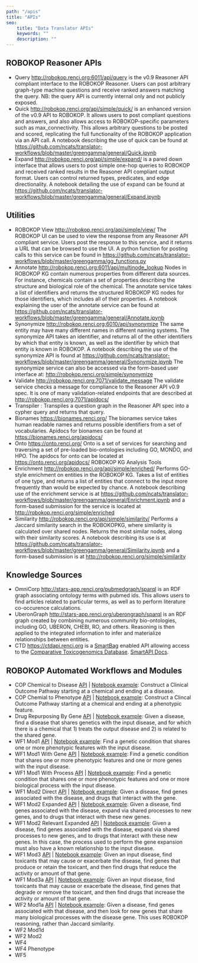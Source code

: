 ```yaml
---
path: "/apis"
title: "APIs"
seo:
    title: "Data Translator APIs"
    keywords: ""
    description: ""
---
```


## ROBOKOP Reasoner APIs

- Query http://robokop.renci.org:6011/api/query is the v0.9 Reasoner API compliant interface to the ROBOKOP Reasoner. Users can post arbitrary graph-type machine questions and receive ranked answers matching the query. NB: the query API is currently internal only and not publicly exposed.
- Quick http://robokop.renci.org/api/simple/quick/ is an enhanced version of the v0.9 API to ROBOKOP. It allows users to post compliant questions and answers, and also allows access to ROBOKOP-specific parameters such as max_connectivity. This allows arbitrary questions to be posted and scored, replicating the full functionality of the ROBOKOP application via an API call. A notebook describing the use of quick can be found at https://github.com/ncats/translator-workflows/blob/master/greengamma/general/Quick.ipynb 
- Expand http://robokop.renci.org/api/simple/expand/  is a pared down interface that allows users to post simple one-hop queries to ROBOKOP and received ranked results in the Reasoner API compliant output format.  Users can control returned types, predicates, and edge directionality. A notebook detailing the use of expand can be found at https://github.com/ncats/translator-workflows/blob/master/greengamma/general/Expand.ipynb

## Utilities

- ROBOKOP View http://robokop.renci.org/api/simple/view/ The ROBOKOP UI can be used to view the response from any Reasoner API compliant service. Users post the response to this service, and it returns a URL that can be browsed to use the UI. A python function for posting calls to this service can be found in https://github.com/ncats/translator-workflows/blob/master/greengamma/gg_functions.py
- Annotate http://robokop.renci.org:6011/api/multinode_lookup Nodes in ROBOKOP KG contain numerous properties from different data sources. For instance, chemicals contain a set of properties describing the structure and biological role of the chemical. The annotate service takes a list of identifiers and returns the structured ROBOKOP KG nodes for those identifiers, which includes all of their properties. A notebook explaining the user of the annotate service can be found at https://github.com/ncats/translator-workflows/blob/master/greengamma/general/Annotate.ipynb
- Synonymize http://robokop.renci.org:6010/api/synonymize The same entity may have many different names in different naming systems. The synonymize API takes an identifier, and returns all of the other identifiers by which that entity is known, as well as the identifier by which that entity is known in ROBOKOP. A notebook describing the use of the synonymize API is found at https://github.com/ncats/translator-workflows/blob/master/greengamma/general/Synonymize.ipynb  The synonymize service can also be accessed via the form-based user interface at: http://robokop.renci.org/simple/synonymize
- Validate http://robokop.renci.org:7071/validate_message The validate service checks a message for compliance to the Reasoner API v0.9 spec.  It is one of many validation-related endpoints that are described at http://robokop.renci.org:7071/apidocs/
- Transpiler : Transpiles a question graph in the Reasoner API spec into a cypher query and returns that query.
- Bionames https://bionames.renci.org/ The bionames service takes human readable names and returns possible identifiers from a set of vocabularies. Apidocs for bionames can be found at https://bionames.renci.org/apidocs/
- Onto https://onto.renci.org/ Onto is a set of services for searching and traversing a set of pre-loaded bio-ontologies including GO, MONDO, and HPO. The apidocs for onto can be located at  https://onto.renci.org/apidocs/
ROBOKOP KG Analysis Tools
- Enrichment http://robokop.renci.org/api/simple/enriched/ Performs GO-style enrichment on entities in the ROBOKOP KG.  Takes a list of entities of one type, and returns a list of entities that connect to the input more frequently than would be expected by chance. A notebook describing use of the enrichment service is at https://github.com/ncats/translator-workflows/blob/master/greengamma/general/Enrichment.ipynb and a form-based submission for the service is located at http://robokop.renci.org/simple/enriched
- Similarity http://robokop.renci.org/api/simple/similarity/ Performs a Jaccard similarity search in the ROBOKOPKG, where similarity is calculated over shared nodes. Returns the most similar nodes, along with their similarity scores.  A notebook describing its use is at https://github.com/ncats/translator-workflows/blob/master/greengamma/general/Similarity.ipynb and a form-based submission is at http://robokop.renci.org/simple/similarity

## Knowledge Sources

- OmniCorp http://stars-app.renci.org/pubmedgraph/sparql is an RDF graph associating ontology terms with pubmed ids.   This allows users to find articles related to particular terms, as well as to perform literature co-occurence calculations.
- UberonGraph http://stars-app.renci.org/uberongraph/sparql is an RDF graph created by combining numerous community bio-ontologies, including GO, UBERON, CHEBI, RO, and others.  Reasoning is then applied to the integrated information to infer and materialize relationships between entities.
- CTD https://ctdapi.renci.org is a [SmartBag]() enabled API allowing access to the [Comparative Toxicogenomics Database](http://ctdbase.org).  [SmartAPI Docs]().

## ROBOKOP Automated Workflows and Modules
- COP Chemical to Disease [API](http://robokop.renci.org/api/simple/quick/template/cop_disease/) | [Notebook example](https://github.com/ncats/translator-workflows/blob/master/greengamma/examples/COP.ipynb): Construct a Clinical Outcome Pathway starting at a chemical and ending at a disease.
- COP Chemial to Phenotype [API](http://robokop.renci.org/api/simple/quick/template/cop_phenotype/) | [Notebook example](https://github.com/ncats/translator-workflows/blob/master/greengamma/examples/COP_phenotype.ipynb): Construct a Clincal Outcome Pathway starting at a chemical and ending at a phenotypic feature.
- Drug Repurposing By Gene [API](http://robokop.renci.org/api/simple/quick/template/repurposing_by_gene/) | [Notebook example](https://github.com/ncats/translator-workflows/blob/master/greengamma/examples/repurposing_by_gene.ipynb): Given a disease, find a disease that shares genetics with the input disease, and for which there is a chemical that 1) treats the output disease and 2) is related to the shared gene.
- WF1 Mod1 [API](http://robokop.renci.org/api/simple/quick/template/wf1mod1/) | [Notebook example](https://github.com/ncats/translator-workflows/blob/master/greengamma/workflow1/module1/module/Workflow1Module1_ROBOKOP_examples.ipynb):  Find a genetic condition that shares one or more phenotypic features with the input disease.
- WF1 Mod1 With Gene [API](http://robokop.renci.org/api/simple/quick/template/wf1mod1_with_gene/) | [Notebook example](https://github.com/ncats/translator-workflows/blob/master/greengamma/workflow1/module1/module/Workflow1Module1_ROBOKOP_gene_examples.ipynb): Find a genetic condition that shares one or more phenotypic features and one or more genes with the input disease.
- WF1 Mod1 With Process [API](http://robokop.renci.org/api/simple/quick/template/wf1mod1_with_process/) | [Notebook example](https://github.com/ncats/translator-workflows/blob/master/greengamma/workflow1/module1/module/Workflow1Module1_ROBOKOP_examples.ipynb): Find a genetic condition that shares one or more phenotypic features and one or more biological process with the input disease.
- WF1 Mod2 Direct [API](http://robokop.renci.org/api/simple/quick/template/wf1mod2_direct) | [Notebook example](https://github.com/ncats/translator-workflows/blob/master/greengamma/workflow1/module2/module/Workflow1Module2_ROBOKOP_examples.ipynb): Given a disease, find genes associated with the disease, and drugs that interact with the gene.
- WF1 Mod2 Expanded [API](http://robokop.renci.org/api/simple/quick/template/wf1mod2_expanded) | [Notebook example](https://github.com/ncats/translator-workflows/blob/master/greengamma/workflow1/module2/module/Workflow1Module2_expanded_ROBOKOP_examples.ipynb): Given a disease, find genes associated with the disease, expand via shared processes to new genes, and to drugs that interact with these new genes.
- WF1 Mod2 Relevant Expanded [API](http://robokop.renci.org/api/simple/quick/template/wf1mod2_relevant_expanded) | [Notebook example](https://github.com/ncats/translator-workflows/blob/master/greengamma/workflow1/module2/module/Workflow1Module2_relevant_expanded_ROBOKOP_examples.ipynb):  Given a disease, find genes associated with the disease, expand via shared processes to new genes, and to drugs that interact with these new genes.  In this case, the process used to perform the gene expansion must also have a known relationship to the input disease.
- WF1 Mod3 [API](http://robokop.renci.org/api/simple/quick/template/wf1mod3) | [Notebook example](https://github.com/ncats/translator-workflows/blob/master/greengamma/workflow1/module2/module/Workflow1Module3_ROBOKOP_examples.ipynb):  Given an input disease, find toxicants that may cause or exacerbate the disease, find genes that produce or retain the toxicant, and then find drugs that reduce the activity or amount of that gene.
- WF1 Mod3a [API](http://robokop.renci.org/api/simple/quick/template/wf1mod3_v2) | [Notebook example](https://github.com/ncats/translator-workflows/blob/master/greengamma/workflow1/module2/module/Workflow1Module3a_ROBOKOP_examples.ipynb):  Given an input disease, find toxicants that may cause or exacerbate the disease, find genes that degrade or remove the toxicant, and then find drugs that increase the activity or amount of that gene.
- WF2 Mod1a [API](http://robokop.renci.org/api/simple/quick/template/wf2mod1a) |  [Notebook example](https://github.com/ncats/translator-workflows/blob/master/greengamma/workflow2/module1/Workflow2Module1a_ROBOKOP_examples.ipynb): Given a disease, find genes associated with that disease, and then look for new genes that share many biological processes with the disease gene.  This uses ROBOKOP reasoning, rather than Jaccard similarity.
- WF2 Mod1d
- WF2 Mod2
- WF4
- WF4 Phenotype
- WF5

